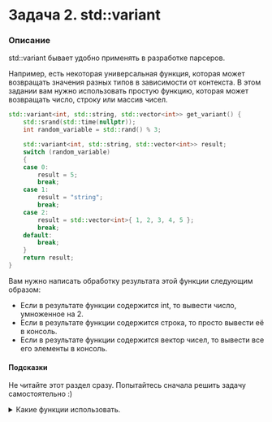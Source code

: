 # Задача 2. std::variant

### Описание
std::variant бывает удобно применять в разработке парсеров.

Например, есть некоторая универсальная функция, которая может возвращать значения разных типов в зависимости от контекста.
В этом задании вам нужно использовать простую функцию, которая может возвращать число, строку или массив чисел. 

```C++
std::variant<int, std::string, std::vector<int>> get_variant() {
	std::srand(std::time(nullptr));
	int random_variable = std::rand() % 3;

	std::variant<int, std::string, std::vector<int>> result;
	switch (random_variable)
	{
	case 0:
		result = 5;
		break;
	case 1:
		result = "string";
		break;
	case 2:
		result = std::vector<int>{ 1, 2, 3, 4, 5 };
		break;
	default:
		break;
	}
	return result;
}
```

Вам нужно написать обработку результата этой функции следующим образом:
* Если в результате функции содержится int, то вывести число, умноженное на 2.
* Если в результате функции содержится строка, то просто вывести её в консоль.
* Если в результате функции содержится вектор чисел, то вывести все его элементы в консоль.


#### Подсказки

Не читайте этот раздел сразу. Попытайтесь сначала решить задачу самостоятельно :)

<details>

<summary>Какие функции использовать.</summary>

Используйте функции `std::holds_alternative`, `std::get` или `std::get_if`.

</details>